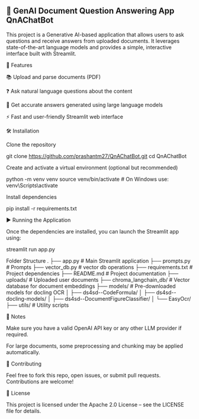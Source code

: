 ## 📄 GenAI Document Question Answering App **QnAChatBot**

This project is a Generative AI-based application that allows users to ask questions and receive answers from uploaded documents. It leverages state-of-the-art language models and provides a simple, interactive interface built with Streamlit.

🚀 Features

📚 Upload and parse documents (PDF)

❓ Ask natural language questions about the content

💬 Get accurate answers generated using large language models

⚡ Fast and user-friendly Streamlit web interface

🛠️ Installation

Clone the repository

git clone https://github.com/prashantm27/QnAChatBot.git
cd QnAChatBot

Create and activate a virtual environment (optional but recommended)

python -m venv venv
source venv/bin/activate  # On Windows use: venv\Scripts\activate


Install dependencies

pip install -r requirements.txt

▶️ Running the Application

Once the dependencies are installed, you can launch the Streamlit app using:

streamlit run app.py

Folder Structure
.
├── app.py                  # Main Streamlit application
├── prompts.py              # Prompts 
├── vector_db.py            # vector db operations
├── requirements.txt        # Project dependencies
├── README.md               # Project documentation
├── uploads/                # Uploaded user documents
├── chroma_langchain_db/    # Vector database for document embeddings
├── models/                 # Pre-downloaded models for docling OCR
│   ├── ds4sd--CodeFormula/
│   ├── ds4sd--docling-models/
│   ├── ds4sd--DocumentFigureClassifier/
│   └── EasyOcr/
├── utils/                  # Utility scripts 

📌 Notes

Make sure you have a valid OpenAI API key or any other LLM provider if required.

For large documents, some preprocessing and chunking may be applied automatically.

🙌 Contributing

Feel free to fork this repo, open issues, or submit pull requests. Contributions are welcome!

📄 License

This project is licensed under the Apache 2.0 License – see the LICENSE
 file for details.